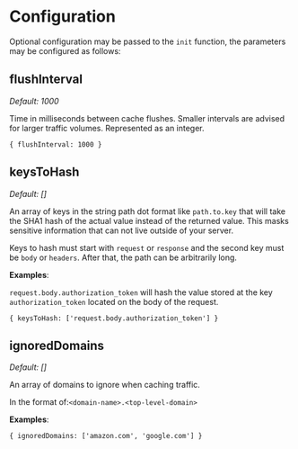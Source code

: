 # Configuration

Optional configuration may be passed to the `init` function, the parameters may be configured as follows:

## flushInterval

_Default:_ _1000_

Time in milliseconds between cache flushes. Smaller intervals are advised for larger traffic volumes. Represented as an integer.

```
{ flushInterval: 1000 }
```

## keysToHash

_Default: \[]_&#x20;

An array of keys in the string path dot format like `path.to.key` that will take the SHA1 hash of the actual value instead of the returned value. This masks sensitive information that can not live outside of your server.

Keys to hash must start with `request` or `response` and the second key must be `body` or `headers`. After that, the path can be arbitrarily long.

**Examples**:

`request.body.authorization_token` will hash the value stored at the key `authorization_token` located on the body of the request.

```
{ keysToHash: ['request.body.authorization_token'] }
```

## ignoredDomains

_Default: \[]_

An array of domains to ignore when caching traffic.

In the format of:`<domain-name>.<top-level-domain>`

**Examples**:

```
{ ignoredDomains: ['amazon.com', 'google.com'] }
```

